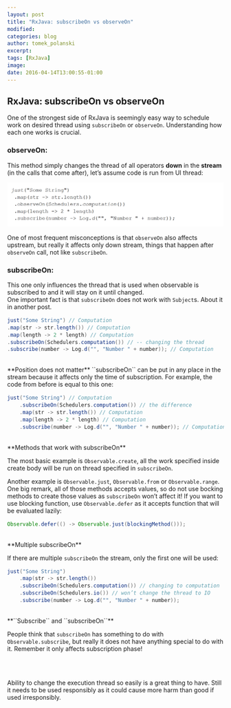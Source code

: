 ```yaml
---
layout: post
title: "RxJava: subscribeOn vs observeOn"
modified:
categories: blog
author: tomek_polanski
excerpt:
tags: [RxJava]
image:
date: 2016-04-14T13:00:55-01:00
---
```



## RxJava: subscribeOn vs observeOn

One of the strongest side of RxJava is seemingly easy way to schedule work on desired thread using ``subscribeOn`` or ``observeOn``. Understanding how each one works is crucial.

### observeOn:
This method simply changes the thread of all operators **down** in the **stream** (in the calls that come after), let’s assume code is run from UI thread: 

<picture>
	<img src="/images/ObserveOn.gif" alt="image">
</picture>

One of most frequent misconceptions is that ``observeOn`` also affects upstream, but really it affects only down stream, things that happen after ``observeOn`` call, not like ``subscribeOn``.  

### subscribeOn:
This one only influences the thread that is used when observable is subscribed to and it will stay on it until changed.  
One important fact is that ``subscribeOn`` does not work with ``Subject``s.  About it in another post.  

``` java
just("Some String") // Computation
.map(str -> str.length()) // Computation
.map(length -> 2 * length) // Computation
.subscribeOn(Schedulers.computation()) // -- changing the thread
.subscribe(number -> Log.d("", "Number " + number)); // Computation
```
<br />
**Position does not matter**
``subscribeOn`` can be put in any place in the stream because it affects only the time of subscription. For example, the code from before is equal to this one:

``` java
just("Some String") // Computation
    .subscribeOn(Schedulers.computation()) // the difference
    .map(str -> str.length()) // Computation
    .map(length -> 2 * length) // Computation
    .subscribe(number -> Log.d("", "Number " + number)); // Computation
```
<br />
**Methods that work with subscribeOn** 

The most basic example is ``Observable.create``, all the work specified inside create body will be run on thread specified in ``subscribeOn``. 

Another example is ``Observable.just``, ``Observable.from`` or ``Observable.range``. One big remark, all of those methods accepts values, so do not use bocking methods to create those values as ``subscribeOn`` won’t affect it! 
If you want to use blocking function, use ``Observable.defer`` as it accepts function that will be evaluated lazily:
``` java
Observable.defer(() -> Observable.just(blockingMethod()));
```
<br />
**Multiple subscribeOn** 

If there are multiple ``subscribeOn`` the stream, only the first one will be used:

``` java
just("Some String")
    .map(str -> str.length())
    .subscribeOn(Schedulers.computation()) // changing to computation
    .subscribeOn(Schedulers.io()) // won’t change the thread to IO
    .subscribe(number -> Log.d("", "Number " + number)); 
```
<br />
**``Subscribe`` and ``subscribeOn``** 

People think that ``subscribeOn`` has something to do with ``Observable.subscribe``, but really it does not have anything special to do with it. Remember it only affects subscription phase!

<br />
<br />

Ability to change the execution thread so easily is a great thing to have. Still it needs to be used responsibly as it could cause more harm than good if used irresponsibly.  
